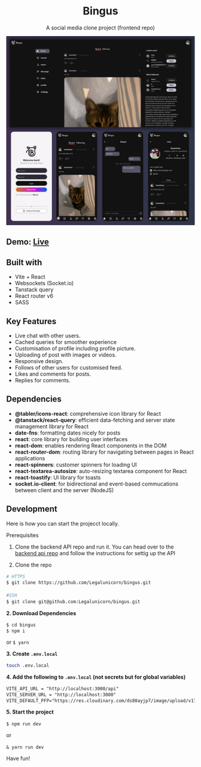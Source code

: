 
<h1 align="center">Bingus</h1>


<p align="center">A social media clone project (frontend repo)</p>

![preview](/public/images/preview_ui.png)

## Demo:  [Live](https://bingus-production.up.railway.app/)

## Built with
- Vite + React
- Websockets (Socket.io)
- Tanstack query
- React router v6
- SASS


## Key Features
- Live chat with other users.
- Cached queries for smoother experience
- Customisation of profile including profile picture.
- Uploading of post with images or videos.
- Responsive design.
- Follows of other users for customised feed.
- Likes and comments for posts.
- Replies for comments.

## Dependencies 
- **@tabler/icons-react**: comprehensive icon library for React
- **@tanstack/react-query**: efficient data-fetching and server state management library for React
- **date-fns**: formatting dates nicely for posts
- **react**: core library for building user interfaces
- **react-dom**: enables rendering React components in the DOM
- **react-router-dom**: routing library for navigating between pages in React applications
- **react-spinners**: customer spinners for loading UI
- **react-textarea-autosize**: auto-resizing textarea component for React
- **react-toastify**: UI library for toasts
- **socket.io-client**: for bidirectional and event-based commucations between client and the server (NodeJS)


## Development 
Here is how you can start the projecct locally. 

Prerequisites 
1. Clone the backend API repo and run it. You can head over to the [backend api repo](https://www.github.com/LegalUnicorn/bingus-api) and follow the instructions for settig up the API

1. Clone the repo 
```bash
# HTTPS
$ git clone https://github.com/Legalunicorn/bingus.git

#SSH
$ git clone git@github.com:Legalunicorn/bingus.git
```

**2. Download Dependencies**
```
$ cd bingus
$ npm i  
```
or `$ yarn`

**3. Create `.env.local`**
```bash
touch .env.local 
```

**4. Add the following to `.env.local` (not secrets but for global variables)**
```
VITE_API_URL = "http://localhost:3000/api"
VITE_SERVER_URL = "http://localhost:3000"
VITE_DEFAULT_PFP="https://res.cloudinary.com/ds80ayjp7/image/upload/v1725690182/bingus_pfp_bzezbh.png"
```


**5. Start the project**

`$ npm run dev` 

or  

`& yarn run dev`

Have fun!


